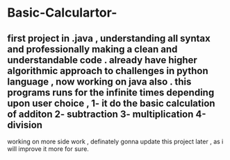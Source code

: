 # Basic-Calculartor-
first project in .java , understanding all syntax and professionally making a clean and understandable code .
already have higher algorithmic approach to challenges in python language , now working on java also .
this programs runs for the infinite times depending upon user choice , 
1- it do the basic calculation of additon 
2- subtraction
3- multiplication
4-division
------------------------------------------------
working on more side work , definately gonna update this project later , as i will improve it more for sure.

